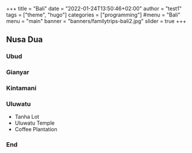+++
title = "Bali"
date = "2022-01-24T13:50:46+02:00"
author = "test1"
tags = ["theme", "hugo"]
categories = ["programming"]
#menu = "Bali"
menu = "main"
banner = "banners/familytrips-bali2.jpg"
slider = true
+++


##  Nusa Dua
###  Ubud
###  Gianyar
### Kintamani
### Uluwatu
- Tanha Lot
- Uluwatu Temple
- Coffee Plantation

### End